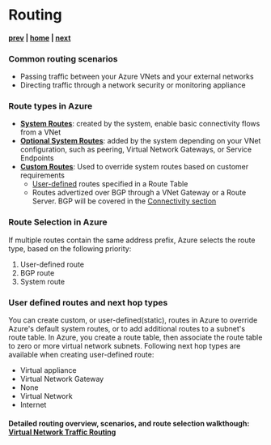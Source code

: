 # Routing

#### [prev](./security-overview.md) | [home](./readme.md)  | [next](./faq.md)

### Common routing scenarios
- Passing traffic between your Azure VNets and your external networks
- Directing traffic through a network security or monitoring appliance

### Route types in Azure

* [**System Routes**](https://docs.microsoft.com/azure/virtual-network/virtual-networks-udr-overview#system-routes): created by the system, enable basic connectivity flows from a VNet
* [**Optional System Routes**](https://docs.microsoft.com/azure/virtual-network/virtual-networks-udr-overview#optional-default-routes): added by the system depending on your VNet configuration, such as peering, Virtual Network Gateways, or Service Endpoints
* [**Custom Routes**](https://docs.microsoft.com/azure/virtual-network/virtual-networks-udr-overview#custom-routes): Used to override system routes based on customer requirements
    * [User-defined](https://docs.microsoft.com/azure/virtual-network/virtual-networks-udr-overview#user-defined) routes specified in a Route Table
    * Routes advertized over BGP through a VNet Gateway or a Route Server. BGP will be covered in the [Connectivity section](./connectivity.md)

### Route Selection in Azure

If multiple routes contain the same address prefix, Azure selects the route type, based on the following priority:

1. User-defined route
2. BGP route
3. System route

### User defined routes and next hop types

You can create custom, or user-defined(static), routes in Azure to override Azure's default system routes, or to add additional routes to a subnet's route table. In Azure, you create a route table, then associate the route table to zero or more virtual network subnets.
Following next hop types are available when creating user-defined route:

* Virtual appliance
* Virtual Network Gateway
* None
* Virtual Network
* Internet

#### Detailed routing overview, scenarios, and route selection walkthough: [Virtual Network Traffic Routing](https://docs.microsoft.com/en-us/azure/virtual-network/virtual-networks-udr-overview)
